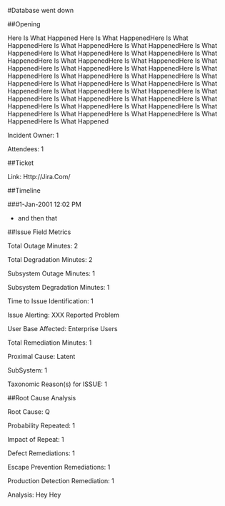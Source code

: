 #Database went down

##Opening

Here Is What Happened Here Is What HappenedHere Is What HappenedHere Is What HappenedHere Is What HappenedHere Is What HappenedHere Is What HappenedHere Is What HappenedHere Is What HappenedHere Is What HappenedHere Is What HappenedHere Is What HappenedHere Is What HappenedHere Is What HappenedHere Is What HappenedHere Is What HappenedHere Is What HappenedHere Is What HappenedHere Is What HappenedHere Is What HappenedHere Is What HappenedHere Is What HappenedHere Is What HappenedHere Is What HappenedHere Is What HappenedHere Is What HappenedHere Is What HappenedHere Is What HappenedHere Is What HappenedHere Is What HappenedHere Is What HappenedHere Is What HappenedHere Is What HappenedHere Is What Happened

Incident Owner: 1 

Attendees: 1 

##Ticket

Link: Http://Jira.Com/

##Timeline

###1-Jan-2001 12:02 PM

- and then that


##Issue Field Metrics

Total Outage Minutes: 2

Total Degradation Minutes: 2

Subsystem Outage Minutes: 1

Subsystem Degradation Minutes: 1

Time to Issue Identification: 1

Issue Alerting: XXX Reported Problem

User Base Affected: Enterprise Users

Total Remediation Minutes: 1

Proximal Cause: Latent

SubSystem: 1

Taxonomic Reason(s) for ISSUE: 1


##Root Cause Analysis

Root Cause: Q

Probability Repeated: 1

Impact of Repeat: 1

Defect Remediations: 1

Escape Prevention Remediations: 1

Production Detection Remediation: 1

Analysis: Hey Hey


